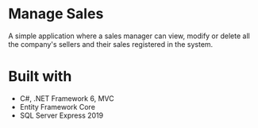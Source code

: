 # Manage Sales

A simple application where a sales manager can view, modify or delete all the company's sellers and their sales registered in the system.

# Built with

- C#, .NET Framework 6, MVC
- Entity Framework Core
- SQL Server Express 2019
